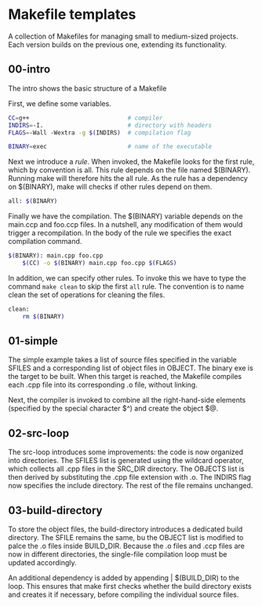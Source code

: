 # Makefile templates

A collection of Makefiles for managing small to medium-sized projects. Each version builds on the previous one, extending its functionality.

## 00-intro

The intro shows the basic structure of a Makefile

First, we define some variables.

```bash
CC=g++                            # compiler                          
INDIRS=-I.                        # directory with headers
FLAGS=-Wall -Wextra -g $(INDIRS)  # compilation flag

BINARY=exec                       # name of the executable
```

Next we introduce a *rule*. When invoked, the Makefile looks for the first rule, which by convention is all. This rule depends on the file named $(BINARY). Running make will therefore hits the all rule. As the rule has a dependency on $(BINARY), make will checks if other rules depend on them.

```bash
all: $(BINARY)
```

Finally we have the compilation. The $(BINARY) variable depends on the main.ccp and foo.ccp files. In a nutshell, any modification of them would trigger a recompilation. In the body of the rule we specifies the exact compilation command.

```bash
$(BINARY): main.cpp foo.cpp
	$(CC) -o $(BINARY) main.cpp foo.cpp $(FLAGS)
```

In addition, we can specify other rules. To invoke this we have to type the command `make clean` to skip the first `all` rule. The convention is to name clean the set of operations for cleaning the files. 

```bash
clean:
	rm $(BINARY) 
```


## 01-simple

The simple example takes a list of source files specified in the variable SFILES and a corresponding list of object files in OBJECT. The binary exe is the target to be built. When this target is reached, the Makefile compiles each .cpp file into its corresponding .o file, without linking.

Next, the compiler is invoked to combine all the right-hand-side elements (specified by the special character $^) and create the object $@.


## 02-src-loop

The src-loop introduces some improvements: the code is now organized into directories. The SFILES list is generated using the wildcard operator, which collects all .cpp files in the SRC_DIR directory. The OBJECTS list is then derived by substituting the .cpp file extension with .o. The INDIRS flag now specifies the include directory. The rest of the file remains unchanged.

## 03-build-directory

To store the object files, the build-directory introduces a dedicated build directory. The SFILE remains the same, bu the OBJECT list is modified to palce the .o files inside BUILD_DIR. Because the .o files and .ccp files are now in different directories, the single-file compilation loop must be updated accordingly. 

An additional dependency is added by appending | $(BUILD_DIR) to the loop. This ensures that make first checks whether the build directory exists and creates it if necessary, before compiling the individual source files.